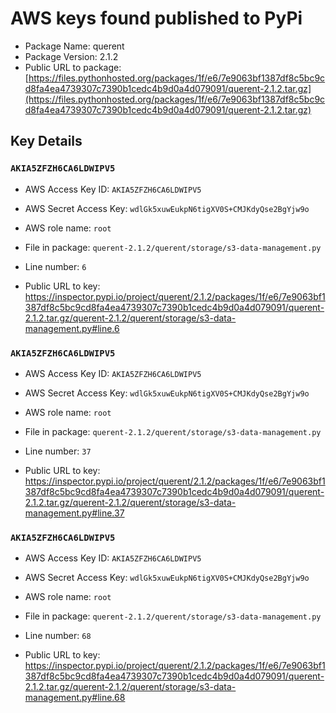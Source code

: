 # AWS keys found published to PyPi

* Package Name: querent
* Package Version: 2.1.2
* Public URL to package: [https://files.pythonhosted.org/packages/1f/e6/7e9063bf1387df8c5bc9cd8fa4ea4739307c7390b1cedc4b9d0a4d079091/querent-2.1.2.tar.gz](https://files.pythonhosted.org/packages/1f/e6/7e9063bf1387df8c5bc9cd8fa4ea4739307c7390b1cedc4b9d0a4d079091/querent-2.1.2.tar.gz)

## Key Details

### `AKIA5ZFZH6CA6LDWIPV5`

* AWS Access Key ID: `AKIA5ZFZH6CA6LDWIPV5`
* AWS Secret Access Key: `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` 
* AWS role name: `root`
* File in package: `querent-2.1.2/querent/storage/s3-data-management.py`
* Line number: `6`

* Public URL to key: https://inspector.pypi.io/project/querent/2.1.2/packages/1f/e6/7e9063bf1387df8c5bc9cd8fa4ea4739307c7390b1cedc4b9d0a4d079091/querent-2.1.2.tar.gz/querent-2.1.2/querent/storage/s3-data-management.py#line.6



### `AKIA5ZFZH6CA6LDWIPV5`

* AWS Access Key ID: `AKIA5ZFZH6CA6LDWIPV5`
* AWS Secret Access Key: `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` 
* AWS role name: `root`
* File in package: `querent-2.1.2/querent/storage/s3-data-management.py`
* Line number: `37`

* Public URL to key: https://inspector.pypi.io/project/querent/2.1.2/packages/1f/e6/7e9063bf1387df8c5bc9cd8fa4ea4739307c7390b1cedc4b9d0a4d079091/querent-2.1.2.tar.gz/querent-2.1.2/querent/storage/s3-data-management.py#line.37



### `AKIA5ZFZH6CA6LDWIPV5`

* AWS Access Key ID: `AKIA5ZFZH6CA6LDWIPV5`
* AWS Secret Access Key: `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` 
* AWS role name: `root`
* File in package: `querent-2.1.2/querent/storage/s3-data-management.py`
* Line number: `68`

* Public URL to key: https://inspector.pypi.io/project/querent/2.1.2/packages/1f/e6/7e9063bf1387df8c5bc9cd8fa4ea4739307c7390b1cedc4b9d0a4d079091/querent-2.1.2.tar.gz/querent-2.1.2/querent/storage/s3-data-management.py#line.68


